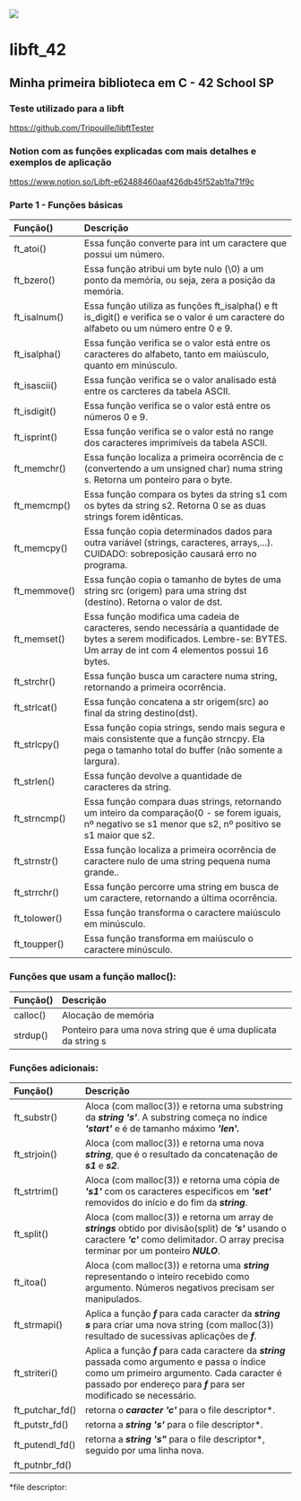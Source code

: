 <img src="https://terminalroot.com.br/assets/img/c/clang.jpg">

# libft_42
## Minha primeira biblioteca em C - 42 School SP

### Teste utilizado para a libft 
https://github.com/Tripouille/libftTester

### Notion com as funções explicadas com mais detalhes e exemplos de aplicação
https://www.notion.so/Libft-e62488460aaf426db45f52ab1fa71f9c

### Parte 1 - Funções básicas
|Função()| Descrição|
|:-------|:---------|
|ft_atoi()| Essa função converte para int um caractere que possui um número.|
|ft_bzero()| Essa função atribui um byte nulo (\0) a um ponto da memória, ou seja, zera a posição da memória.|
|ft_isalnum()| Essa função utiliza as funções ft_isalpha() e ft is_digit() e verifica se o valor é um caractere do alfabeto ou um número entre 0 e 9.|
|ft_isalpha()| Essa função verifica se o valor está entre os caracteres do alfabeto, tanto em maiúsculo, quanto em minúsculo.|
|ft_isascii()| Essa função verifica se o valor analisado está entre os carcteres da tabela ASCII.|
|ft_isdigit()| Essa função verifica se o valor está entre os números 0 e 9.|
|ft_isprint()| Essa função verifica se o valor está no range dos caracteres imprimíveis da tabela ASCII.|
|ft_memchr()| Essa função localiza a primeira ocorrência de c (convertendo a um unsigned char) numa string s. Retorna um ponteiro para o byte.|
|ft_memcmp()| Essa função compara os bytes da string s1 com os bytes da string s2. Retorna 0 se as duas strings forem idênticas.|
|ft_memcpy()| Essa função copia determinados dados para outra variável (strings, caracteres, arrays,...). CUIDADO: sobreposição causará erro no programa.|
|ft_memmove()| Essa função copia o tamanho de bytes de uma string src (origem) para uma string dst (destino). Retorna o valor de dst.|
|ft_memset()| Essa função modifica uma cadeia de caracteres, sendo necessária a quantidade de bytes a serem modificados. Lembre-se: BYTES. Um array de int com 4 elementos possui 16 bytes.|
|ft_strchr()| Essa função busca um caractere numa string, retornando a primeira ocorrência.|
|ft_strlcat()| Essa função concatena a str origem(src) ao final da string destino(dst).|
|ft_strlcpy()| Essa função copia strings, sendo mais segura e mais consistente que a função strncpy. Ela pega o tamanho total do buffer (não somente a largura).|
|ft_strlen()| Essa função devolve a quantidade de caracteres da string.|
|ft_strncmp()| Essa função compara duas strings, retornando um inteiro da comparação(0 - se forem iguais, nº negativo se s1 menor que s2, nº positivo se s1 maior que s2.|
|ft_strnstr()| Essa função localiza a primeira ocorrência de caractere nulo de uma string pequena numa grande..|
|ft_strrchr()| Essa função percorre uma string em busca de um caractere, retornando a última ocorrência.|
|ft_tolower()| Essa função transforma o caractere maiúsculo em minúsculo.|
|ft_toupper()| Essa função transforma em maiúsculo o caractere minúsculo.|

### Funções que usam a função malloc():
|Função()| Descrição|
|:-------|:---------|
|calloc()|Alocação de memória|
|strdup()|Ponteiro para uma nova string que é uma duplicata da string s|

### Funções adicionais:
|Função()| Descrição|
|:-------|:---------|
|ft_substr()|Aloca (com malloc(3)) e retorna uma substring da ***string 's'***. A substring começa no índice ***'start'*** e é de tamanho máximo ***'len'.***|
|ft_strjoin()|Aloca (com malloc(3)) e retorna uma nova ***string***, que é o resultado da concatenação de ***s1*** e ***s2***.|
|ft_strtrim()|Aloca (com malloc(3)) e retorna uma cópia de ***'s1'*** com os caracteres específicos em ***'set'*** removidos do início e do fim da ***string***.|
|ft_split()|Aloca (com malloc(3)) e retorna um array de ***strings*** obtido por divisão(split) de ***'s'*** usando o caractere ***'c'*** como delimitador. O array precisa terminar por um ponteiro ***NULO***.|
|ft_itoa()|Aloca (com malloc(3)) e retorna uma ***string*** representando o inteiro recebido como argumento. Números negativos precisam ser manipulados.|
|ft_strmapi()|Aplica a função ***f*** para cada caracter da ***string s*** para criar uma nova string (com malloc(3)) resultado de sucessivas aplicações de ***f***.|
|ft_striteri()|Aplica a função ***f*** para cada caractere da ***string*** passada como argumento e passa o índice como um primeiro argumento. Cada caracter é passado por endereço para ***f*** para ser modificado se necessário.|
|ft_putchar_fd()|retorna o ***caracter 'c'*** para o file descriptor*.|
|ft_putstr_fd()|retorna a ***string 's'*** para o file descriptor*.|
|ft_putendl_fd()|retorna a ***string 's"*** para o file descriptor*, seguido por uma linha nova.|
|ft_putnbr_fd()||


*file descriptor: 
